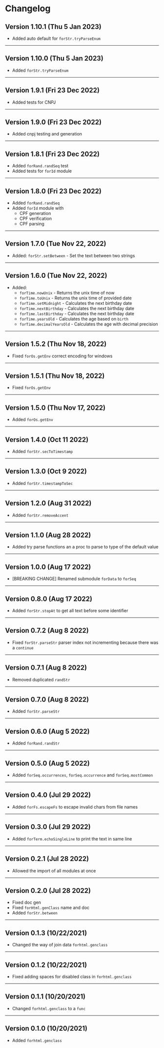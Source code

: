 # Changelog

## Version 1.10.1 (Thu 5 Jan 2023)

- Added auto default for `forStr.tryParseEnum`

---

## Version 1.10.0 (Thu 5 Jan 2023)

- Added `forStr.tryParseEnum`

---

## Version 1.9.1 (Fri 23 Dec 2022)

- Added tests for CNPJ

---

## Version 1.9.0 (Fri 23 Dec 2022)

- Added cnpj testing and generation
 
---

## Version 1.8.1 (Fri 23 Dec 2022)

- Added `forRand.randSeq` test
- Added tests for `forId` module
 
---

## Version 1.8.0 (Fri 23 Dec 2022)

- Added `forRand.randSeq`
- Added `forId` module with
  - CPF generation
  - CPF verification
  - CPF parsing
  
---

## Version 1.7.0 (Tue Nov 22, 2022)

- Added: `forStr.setBetween` - Set the text between two strings

---

## Version 1.6.0 (Tue Nov 22, 2022)

- Added:
  - `forTime.nowUnix` - Returns the unix time of now
  - `forTime.toUnix` - Returns the unix time of provided date
  - `forTime.setMidnight` - Calculates the next birthday date
  - `forTime.nextBirthday` - Calculates the next birthday date
  - `forTime.lastBirthday` - Calculates the next birthday date
  - `forTime.yearsOld` - Calculates the age based on `birth`
  - `forTime.decimalYearsOld` - Calculates the age with decimal precision

---

## Version 1.5.2 (Thu Nov 18, 2022)

- Fixed `forOs.getEnv` correct encoding for windows

---

## Version 1.5.1 (Thu Nov 18, 2022)

- Fixed `forOs.getEnv`

---

## Version 1.5.0 (Thu Nov 17, 2022)

- Added `forOs.getEnv`

---

## Version 1.4.0 (Oct 11 2022)

- Added `forStr.secToTimestamp`

---

## Version 1.3.0 (Oct 9 2022)

- Added `forStr.timestampToSec`

---

## Version 1.2.0 (Aug 31 2022)

- Added `forStr.removeAccent`

---

## Version 1.1.0 (Aug 28 2022)

- Added try parse functions an a proc to parse to type of the default value

---

## Version 1.0.0 (Aug 17 2022)

- [BREAKING CHANGE] Renamed submodule `forData` to `forSeq`

---

## Version 0.8.0 (Aug 17 2022)

- Added `forStr.stopAt` to get all text before some identifier

---

## Version 0.7.2 (Aug 8 2022)

- Fixed `forStr.parseStr` parser index not incrementing because there was a `continue`

---

## Version 0.7.1 (Aug 8 2022)

- Removed duplicated `randStr`

---

## Version 0.7.0 (Aug 8 2022)

- Added `forStr.parseStr`

---

## Version 0.6.0 (Aug 5 2022)

- Added `forRand.randStr`

---

## Version 0.5.0 (Aug 5 2022)

- Added `forSeq.occurrences`, `forSeq.occurrence` and `forSeq.mostCommon`

---

## Version 0.4.0 (Jul 29 2022)

- Added `forFs.escapeFs` to escape invalid chars from file names

---

## Version 0.3.0 (Jul 29 2022)

- Added `forTerm.echoSingleLine` to print the text in same line

---

## Version 0.2.1 (Jul 28 2022)

- Allowed the import of all modules at once

---

## Version 0.2.0 (Jul 28 2022)

- Fixed doc gen
- Fixed `forHtml.genClass` name and doc
- Added `forStr.between`

---

## Version 0.1.3 (10/22/2021)

- Changed the way of join data `forhtml.genclass`

---

## Version 0.1.2 (10/22/2021)

- Fixed adding spaces for disabled class in `forhtml.genclass`

---

## Version 0.1.1 (10/20/2021)

- Changed `forhtml.genclass` to a `func`

---

## Version 0.1.0 (10/20/2021)

- Added `forhtml.genclass`

